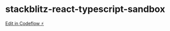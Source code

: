 # stackblitz-react-typescript-sandbox

[Edit in Codeflow ⚡️](https://stackblitz.com/~/github.com/tiendq1/stackblitz-react-typescript-sandbox)